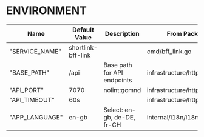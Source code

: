 <!---
File generated by cli. DO NOT EDIT.
-->

# ENVIRONMENT

| Name           | Default Value      | Description                 | From Package                  |
|----------------|--------------------|-----------------------------|-------------------------------|
| "SERVICE_NAME" | shortlink-bff-link |                             | cmd/bff_link.go               |
| "BASE_PATH"    | /api               | Base path for API endpoints | infrastructure/http/server.go |
| "API_PORT"     | 7070               | nolint:gomnd                | infrastructure/http/server.go |
| "API_TIMEOUT"  | 60s                |                             | infrastructure/http/server.go |
| "APP_LANGUAGE" | en-gb              | Select: en-gb, de-DE, fr-CH | internal/i18n/i18n.go         |
